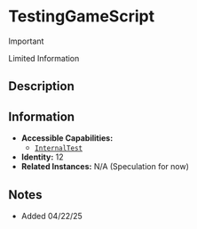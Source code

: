 # TestingGameScript

> [!IMPORTANT]
> Limited Information

## Description

## Information
- **Accessible Capabilities:**
	- [`InternalTest`](../Capabilities/InternalTest.md)
- **Identity:** 12
- **Related Instances:** N/A (Speculation for now)

## Notes
- Added 04/22/25
